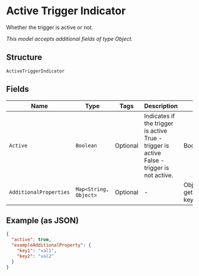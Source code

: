 
# Active Trigger Indicator

Whether the trigger is active or not.

*This model accepts additional fields of type Object.*

## Structure

`ActiveTriggerIndicator`

## Fields

| Name | Type | Tags | Description | Getter | Setter |
|  --- | --- | --- | --- | --- | --- |
| `Active` | `Boolean` | Optional | Indicates if the trigger is active<br />True - trigger is active<br />False - trigger is not active. | Boolean getActive() | setActive(Boolean active) |
| `AdditionalProperties` | `Map<String, Object>` | Optional | - | Object getAdditionalProperty(String key) | additionalProperty(String key, Object value) |

## Example (as JSON)

```json
{
  "active": true,
  "exampleAdditionalProperty": {
    "key1": "val1",
    "key2": "val2"
  }
}
```


